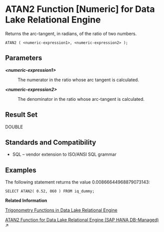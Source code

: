 <!-- loioa5356c1b84f210159f68d03274510fe6 -->

# ATAN2 Function \[Numeric\] for Data Lake Relational Engine

Returns the arc-tangent, in radians, of the ratio of two numbers.



```
ATAN2 ( <numeric-expression1>, <numeric-expression2> );
```



<a name="loioa5356c1b84f210159f68d03274510fe6__ATAN2_parm1"/>

## Parameters


<dl>
<dt><b>

*<numeric-expression1\>*

</b></dt>
<dd>

The numerator in the ratio whose arc tangent is calculated.



</dd><dt><b>

*<numeric-expression2\>*

</b></dt>
<dd>

The denominator in the ratio whose arc-tangent is calculated.



</dd>
</dl>



<a name="loioa5356c1b84f210159f68d03274510fe6__ATAN2_returns1"/>

## Result Set

DOUBLE



<a name="loioa5356c1b84f210159f68d03274510fe6__ATAN2_standards1"/>

## Standards and Compatibility

-   SQL – vendor extension to ISO/ANSI SQL grammar



<a name="loioa5356c1b84f210159f68d03274510fe6__ATAN2_example1"/>

## Examples

The following statement returns the value 0.00866644968879073143:

```
SELECT ATAN2( 0.52, 060 ) FROM iq_dummy;
```

**Related Information**  


[Trigonometry Functions in Data Lake Relational Engine](trigonometry-functions-in-data-lake-relational-engine-caafd14.md "Some numeric functions return trigonometric information.")

[ATAN2 Function for Data Lake Relational Engine (SAP HANA DB-Managed)](https://help.sap.com/viewer/a898e08b84f21015969fa437e89860c8/2024_3_QRC/en-US/8081001d5f8e4323a5f13cc57fb91cf1.html "Returns the arc-tangent, in radians, of the ratio of two numbers.") :arrow_upper_right:

